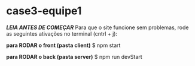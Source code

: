 # case3-equipe1
***LEIA ANTES DE COMEÇAR***
Para que o site funcione sem problemas, rode as seguintes ativações no terminal (cntrl + j):

**para RODAR o front (pasta client)**
$ npm start

**para RODAR o back (pasta server)**
$ npm run devStart